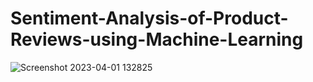 # Sentiment-Analysis-of-Product-Reviews-using-Machine-Learning

![Screenshot 2023-04-01 132825](https://github.com/user-attachments/assets/ba7f0ef3-2823-4757-934e-e3de9a1780e0)
